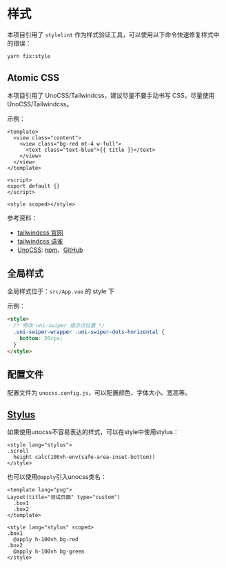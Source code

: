 # 样式

本项目引用了 `stylelint` 作为样式验证工具，可以使用以下命令快速修复样式中的错误：

```bash
yarn fix:style
```

## Atomic CSS

本项目引用了 UnoCSS/Tailwindcss，建议尽量不要手动书写 CSS，尽量使用 UnoCSS/Tailwindcss。

示例：

```vue
<template>
  <view class="content">
    <view class="bg-red mt-4 w-full">
      <text class="text-blue">{{ title }}</text>
    </view>
  </view>
</template>

<script>
export default {}
</script>

<style scoped></style>
```

参考资料：

- [tailwindcss 官网](https://tailwindcss.com/)
- [tailwindcss 语雀](https://www.yuque.com/xiaoyulive/css/yy8t4a)
- [UnoCSS](https://unocss.dev/): [npm](https://www.npmjs.com/package/unocss)、[GitHub](https://github.com/unocss/unocss)

## 全局样式

全局样式位于：`src/App.vue` 的 style 下

示例：

```html
<style>
  /* 修改 uni-swiper 指示点位置 */
  .uni-swiper-wrapper .uni-swiper-dots-horizontal {
    bottom: 20rpx;
  }
</style>
```

## 配置文件

配置文件为 `unocss.config.js`，可以配置颜色、字体大小、宽高等。

## [Stylus](https://stylus-lang.com/)

如果使用unocss不容易表达的样式，可以在style中使用stylus：

```vue
<style lang="stylus">
.scroll
  height calc(100vh-env(safe-area-inset-bottom))
</style>
```

也可以使用`@apply`引入unocss类名：

```vue
<template lang="pug">
Layout(title="测试页面" type="custom")
  .box1
  .box2
</template>

<style lang="stylus" scoped>
.box1
  @apply h-100vh bg-red
.box2
  @apply h-100vh bg-green
</style>
```
